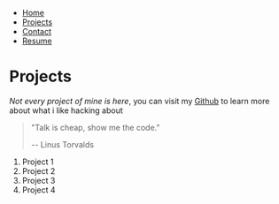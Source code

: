- [Home](/index.html)
- [Projects](/projects/index.html)
- [Contact](#contact)
- [Resume](#resume)

# Projects

_Not every project of mine is here_, you can visit my [Github](#contact) to learn more about what i like hacking about


> "Talk is cheap, show me the code."
>
> -- Linus Torvalds


1. Project 1
2. Project 2
3. Project 3
4. Project 4
